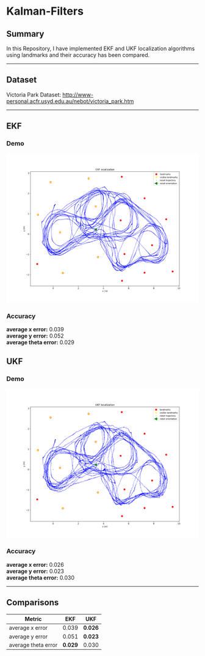 # Kalman-Filters

## Summary
In this Repository, I have implemented EKF and UKF localization algorithms using landmarks and their accuracy has been compared.

-----------------
## Dataset
Victoria Park Dataset: http://www-personal.acfr.usyd.edu.au/nebot/victoria_park.htm

-----------------

## EKF

### Demo

[![Watch the video](EKF/demo.png)](https://user-images.githubusercontent.com/20353960/235326934-a1f5302e-c073-4358-b96f-475755adb956.mp4)

### Accuracy

**average x error:** 0.039 \
**average y error:** 0.052 \
**average theta error:** 0.029


## UKF

### Demo

[![Watch the video](UKF/demo.png)](https://user-images.githubusercontent.com/20353960/235326935-b4da737c-c51b-415d-b6e6-bbb8c84d3d4d.mp4)

### Accuracy
**average x error:** 0.026 \
**average y error:** 0.023 \
**average theta error:** 0.030

-----------------

## Comparisons

| Metric      | EKF         | UKF |
| ----------- | ----------- | ----------- |
| average x error      | 0.039 | **0.026**|
| average y error      | 0.051 | **0.023**|
| average theta error  | **0.029** | 0.030|
